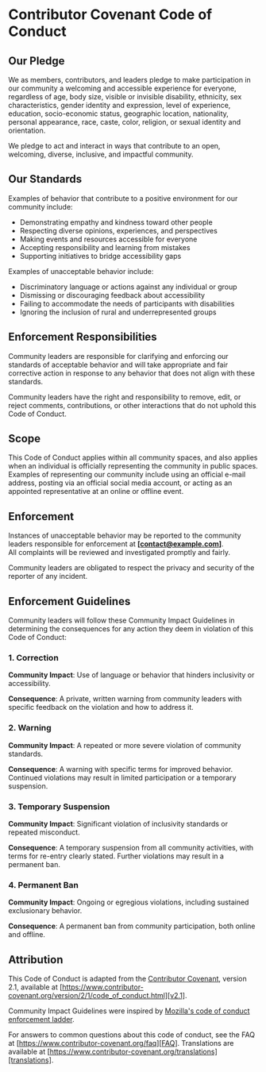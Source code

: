 # Contributor Covenant Code of Conduct

## Our Pledge

We as members, contributors, and leaders pledge to make participation in our
community a welcoming and accessible experience for everyone, regardless of age, body
size, visible or invisible disability, ethnicity, sex characteristics, gender
identity and expression, level of experience, education, socio-economic status,
geographic location, nationality, personal appearance, race, caste, color, religion, or sexual
identity and orientation.

We pledge to act and interact in ways that contribute to an open, welcoming,
diverse, inclusive, and impactful community.

## Our Standards

Examples of behavior that contribute to a positive environment for our
community include:

* Demonstrating empathy and kindness toward other people  
* Respecting diverse opinions, experiences, and perspectives  
* Making events and resources accessible for everyone  
* Accepting responsibility and learning from mistakes  
* Supporting initiatives to bridge accessibility gaps  

Examples of unacceptable behavior include:

* Discriminatory language or actions against any individual or group  
* Dismissing or discouraging feedback about accessibility  
* Failing to accommodate the needs of participants with disabilities  
* Ignoring the inclusion of rural and underrepresented groups  

## Enforcement Responsibilities

Community leaders are responsible for clarifying and enforcing our standards of
acceptable behavior and will take appropriate and fair corrective action in
response to any behavior that does not align with these standards.

Community leaders have the right and responsibility to remove, edit, or reject
comments, contributions, or other interactions that do not uphold this Code of Conduct.

## Scope

This Code of Conduct applies within all community spaces, and also applies when
an individual is officially representing the community in public spaces.
Examples of representing our community include using an official e-mail address,
posting via an official social media account, or acting as an appointed
representative at an online or offline event.

## Enforcement

Instances of unacceptable behavior may be reported to the community leaders responsible for enforcement at **[contact@example.com]**.  
All complaints will be reviewed and investigated promptly and fairly.

Community leaders are obligated to respect the privacy and security of the
reporter of any incident.

## Enforcement Guidelines

Community leaders will follow these Community Impact Guidelines in determining
the consequences for any action they deem in violation of this Code of Conduct:

### 1. Correction

**Community Impact**: Use of language or behavior that hinders inclusivity or accessibility.

**Consequence**: A private, written warning from community leaders with specific feedback on the violation and how to address it.  

### 2. Warning

**Community Impact**: A repeated or more severe violation of community standards.

**Consequence**: A warning with specific terms for improved behavior. Continued violations may result in limited participation or a temporary suspension.  

### 3. Temporary Suspension

**Community Impact**: Significant violation of inclusivity standards or repeated misconduct.

**Consequence**: A temporary suspension from all community activities, with terms for re-entry clearly stated. Further violations may result in a permanent ban.

### 4. Permanent Ban

**Community Impact**: Ongoing or egregious violations, including sustained exclusionary behavior.

**Consequence**: A permanent ban from community participation, both online and offline.

## Attribution

This Code of Conduct is adapted from the [Contributor Covenant][homepage],
version 2.1, available at [https://www.contributor-covenant.org/version/2/1/code_of_conduct.html][v2.1].

Community Impact Guidelines were inspired by
[Mozilla's code of conduct enforcement ladder][Mozilla CoC].

For answers to common questions about this code of conduct, see the FAQ at
[https://www.contributor-covenant.org/faq][FAQ]. Translations are available at
[https://www.contributor-covenant.org/translations][translations].

[homepage]: https://www.contributor-covenant.org
[v2.1]: https://www.contributor-covenant.org/version/2/1/code_of_conduct.html
[Mozilla CoC]: https://github.com/mozilla/diversity
[FAQ]: https://www.contributor-covenant.org/faq
[translations]: https://www.contributor-covenant.org/translations
